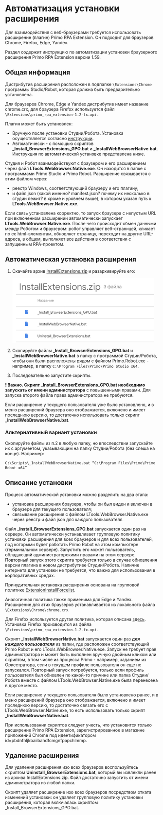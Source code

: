 # Автоматизация установки расширения 

Для взаимодействия с веб-браузерами требуется использовать расширение (плагин) Primo RPA Extension. Он подходит для браузеров Chrome, Firefox, Edge, Yandex.

Раздел содержит инструкцию по автоматизации установки браузерного расширения Primo RPA Extension версии 1.59.

## Общая информация

Дистрибутив расширения расположен в подпапке `\Extensions\Chrome` программы Studio/Robot, которая должна быть предварительно установлена. 

Для браузеров Chrome, Edge и Yandex дистрибутив имеет название chrome.crx, для браузера Firefox используется файл `\Extensions\primo_rpa_extension-1.2-fx.xpi`.

Плагин может быть установлен:
* Вручную после установки Студии/Робота. Установка осуществляется согласно [инструкции](https://docs.primo-rpa.ru/primo-rpa/primo-studio/settings/plugin-install).
* Автоматически - с помощью скриптов **_Install_BrowserExtensions_GPO.bat** и **_InstallWebBrowserNative.bat**. Инструкция по автоматической установке представлена ниже.

Студия и Робот взаимодействуют с браузером и его расширением через файл **LTools.WebBrowser.Native.exe**. Он находится в папке с программами Primo Studio и Primo Robot. Расширение связывается с этим файлом через:
* реестр Windows, соответствующий браузеру и его плагину;
* и файл json (какой именно? manifest.json? почему их несколько в студии лежит? в хроме и уровнем выше), в котором указан путь к **LTools.WebBrowser.Native.exe**. 

Если связь установлена корректно, то запуск браузера с непустым URL при включенном расширении автоматически запускает **LTools.WebBrowser.Native.exe**. После чего происходит обмен данными между Роботом и браузером: робот управляет веб-страницей, кликает по ее html-элементам, обновляет страницу, переходит на другие URL-адреса, в общем, выполняет все действия в соответствии с запущенным RPA-проектом.

## Автоматическая установка расширения

1. Скачайте архив [InstallExtensions.zip](https://drive.google.com/file/d/1cIXwlojb_9nkF3KSDDsggSldqjjvaScM/view?usp=sharing) и разархивируйте его:

   ![](../../.gitbook/assets/auto-install-ext-files.png)
   
2. Скопируйте файлы **_Install_BrowserExtensions_GPO.bat** и **_InstallWebBrowserNative.bat** в папку с программой Студии/Робота, чтобы они были расположены рядом с файлом Primo.Robot.exe - например, в папку `C:\Program Files\Primo\Primo Studio x64`.
3. Последовательно запустите скрипты. 

:bangbang:**Важно. Скрипт **_Install_BrowserExtensions_GPO.bat** необходимо запускать от имени администратора** с повышенными правами. Для запуска второго файла права администратора не требуются.

Если расширение у текущего пользователя уже было установлено, и в меню расширений браузера оно отображается, включено и имеет последнюю версию, то достаточно использовать только скрипт **_InstallWebBrowserNative.bat**.

### Альтернативный вариант установки

Скопируйте файлы из п.2 в любую папку, но впоследствии запускайте их с аргументом, указывающим на папку Студии/Робота (без слеша на конце). Например:
```
C:\Scripts\_InstallWebBrowserNative.bat “C:\Program Files\Primo\Primo Robot x64”
```

## Описание установки
Процесс автоматической установки можно разделить на два этапа:

* установка расширения браузера, чтобы он был виден и включен в браузере для текущего пользователя;
* связывание расширения с файлом LTools.WebBrowser.Native.exe через реестр и файл json для каждого пользователя.

Файл **_Install_BrowserExtensions_GPO.bat** запускается один раз на сервере. Он автоматически устанавливает групповую политику установки расширения для всех браузеров и для всех пользователей, под которыми будет работать Primo Robot на этом компьютере (терминальном сервере). Запустить его может пользователь, обладающий администраторскими правами на этом сервере. Повторный запуск этого скрипта требуется только в случае обновления версии плагина в новом дистрибутиве Студии/Робота. Наличие интернета для установки не требуется, что важно для использования в корпоративных средах.

Принудительная установка расширения основана на групповой политике [ExtensionInstallForcelist](https://chromeenterprise.google/policies/#ExtensionInstallForcelist).

Аналогичная политика также применима для Edge и Yandex. Расширение для этих браузеров устанавливается из локального файла `\Extensions\Chrome\chrome.crx`.

Для Firefox используется другая политика, которая описана [здесь](https://github.com/mozilla/policy-templates#extensions).
Установка Firefox производится из файла `\Extensions\primo_rpa_extension-1.2-fx.xpi`.

Скрипт **_InstallWebBrowserNative.bat** запускается один раз ***для каждого пользователя*** из папки, где расположен соответствующий Primo Robot и его LTools.WebBrowser.Native.exe. Запуск не требует прав администратора и может быть выполнен вручную двойным кликом или скриптом, в том числе из процесса Primo - например, заданием из Оркестратора, если в текущем профиле пользователя он еще не запускался. Повторный запуск потребуется, только если профиль пользователя был обновлен по какой-то причине или папка Студии/Робота вместе с файлом LTools.WebBrowser.Native.exe была перенесена в другое место.

Если расширение у текущего пользователя было установлено ранее, и в меню расширений браузера оно отображается, включено и имеет последнюю версию, то достаточно связать его с LTools.WebBrowser.Native.exe, то есть использовать только скрипт **_InstallWebBrowserNative.bat**.

При использовании скриптов следует учесть, что установится только расширение Primo RPA Extension, зарегистрированное в магазине приложений Chrome под идентификатором id=pbdnfhljkbaiibahdfcmgnfpapchlmmp.

## Удаление расширения

Для удаления расширения изо всех браузеров воспользуйтесь скриптом **Uninstall_BrowserExtensions.bat**, который вы извлекли ранее из архива InstallExtensions.zip. Файл достаточно запустить от имени администратора из любой папки.

Скрипт удаляет расширение изо всех браузеров посредством отката изменений установки: он удаляет групповую политику установки расширения, которая включалась скриптом _Install_BrowserExtensions_GPO.bat.
